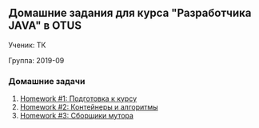 ## Домашние задания для курса "Разработчика JAVA" в OTUS
Ученик: ТК

Группа: 2019-09

### Домашние задачи
1. [Homework #1: Подготовка к курсу](hw01-maven)
1. [Homework #2: Контейнеры и алгоритмы](hw02-generics-collections)
1. [Homework #3: Сборщики мутора](hw03-gc)
